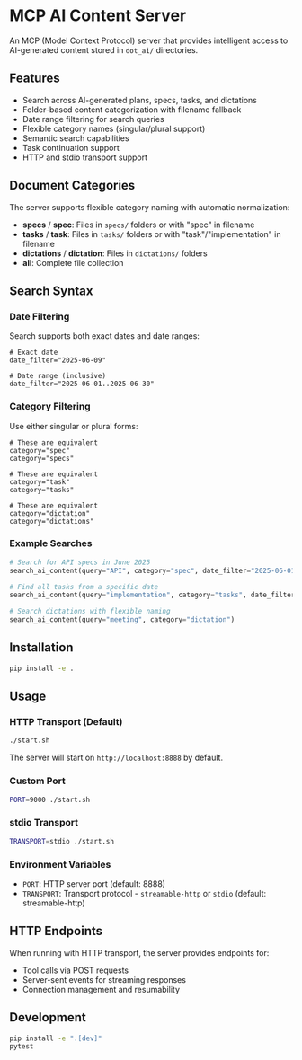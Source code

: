 # MCP AI Content Server

An MCP (Model Context Protocol) server that provides intelligent access to AI-generated content stored in `dot_ai/` directories.

## Features

- Search across AI-generated plans, specs, tasks, and dictations
- Folder-based content categorization with filename fallback
- Date range filtering for search queries
- Flexible category names (singular/plural support)
- Semantic search capabilities
- Task continuation support
- HTTP and stdio transport support

## Document Categories

The server supports flexible category naming with automatic normalization:

- **specs** / **spec**: Files in `specs/` folders or with "spec" in filename
- **tasks** / **task**: Files in `tasks/` folders or with "task"/"implementation" in filename
- **dictations** / **dictation**: Files in `dictations/` folders
- **all**: Complete file collection

## Search Syntax

### Date Filtering

Search supports both exact dates and date ranges:

```
# Exact date
date_filter="2025-06-09"

# Date range (inclusive)
date_filter="2025-06-01..2025-06-30"
```

### Category Filtering

Use either singular or plural forms:

```
# These are equivalent
category="spec"
category="specs"

# These are equivalent
category="task"
category="tasks"

# These are equivalent
category="dictation"
category="dictations"
```

### Example Searches

```python
# Search for API specs in June 2025
search_ai_content(query="API", category="spec", date_filter="2025-06-01..2025-06-30")

# Find all tasks from a specific date
search_ai_content(query="implementation", category="tasks", date_filter="2025-06-09")

# Search dictations with flexible naming
search_ai_content(query="meeting", category="dictation")
```

## Installation

```bash
pip install -e .
```

## Usage

### HTTP Transport (Default)

```bash
./start.sh
```

The server will start on `http://localhost:8888` by default.

### Custom Port

```bash
PORT=9000 ./start.sh
```

### stdio Transport

```bash
TRANSPORT=stdio ./start.sh
```

### Environment Variables

- `PORT`: HTTP server port (default: 8888)
- `TRANSPORT`: Transport protocol - `streamable-http` or `stdio` (default: streamable-http)

## HTTP Endpoints

When running with HTTP transport, the server provides endpoints for:
- Tool calls via POST requests
- Server-sent events for streaming responses
- Connection management and resumability

## Development

```bash
pip install -e ".[dev]"
pytest
```
